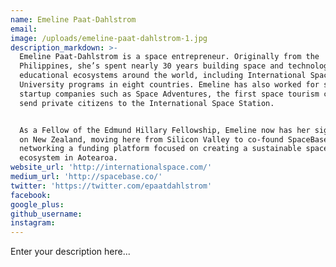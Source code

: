 ```yaml
---
name: Emeline Paat-Dahlstrom
email:
image: /uploads/emeline-paat-dahlstrom-1.jpg
description_markdown: >-
  Emeline Paat-Dahlstrom is a space entrepreneur. Originally from the
  Philippines, she’s spent nearly 30 years building space and technology
  educational ecosystems around the world, including International Space
  University programs in eight countries. Emeline has also worked for space
  startup companies such as Space Adventures, the first space tourism company to
  send private citizens to the International Space Station.


  As a Fellow of the Edmund Hillary Fellowship, Emeline now has her sights set
  on New Zealand, moving here from Silicon Valley to co-found SpaceBase, a
  networking a funding platform focused on creating a sustainable space
  ecosystem in Aotearoa.
website_url: 'http://internationalspace.com/'
medium_url: 'http://spacebase.co/'
twitter: 'https://twitter.com/epaatdahlstrom'
facebook:
google_plus:
github_username:
instagram:
---
```


Enter your description here...
